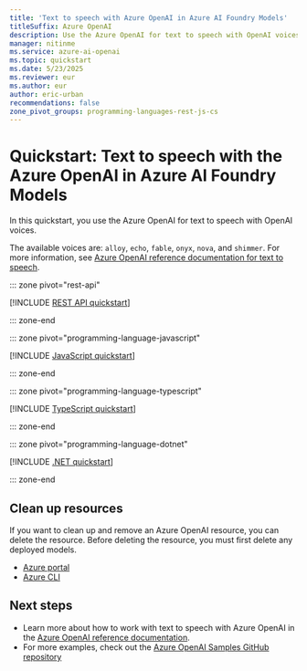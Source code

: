 ```yaml
---
title: 'Text to speech with Azure OpenAI in Azure AI Foundry Models'
titleSuffix: Azure OpenAI
description: Use the Azure OpenAI for text to speech with OpenAI voices.
manager: nitinme
ms.service: azure-ai-openai
ms.topic: quickstart
ms.date: 5/23/2025
ms.reviewer: eur
ms.author: eur
author: eric-urban
recommendations: false
zone_pivot_groups: programming-languages-rest-js-cs
---
```


# Quickstart: Text to speech with the Azure OpenAI in Azure AI Foundry Models

In this quickstart, you use the Azure OpenAI for text to speech with OpenAI voices.  

The available voices are: `alloy`, `echo`, `fable`, `onyx`, `nova`, and `shimmer`. For more information, see [Azure OpenAI reference documentation for text to speech](./reference.md#text-to-speech-preview).

::: zone pivot="rest-api"

[!INCLUDE [REST API quickstart](includes/text-to-speech-rest.md)]

::: zone-end

::: zone pivot="programming-language-javascript"

[!INCLUDE [JavaScript quickstart](includes/text-to-speech-javascript.md)]

::: zone-end

::: zone pivot="programming-language-typescript"

[!INCLUDE [TypeScript quickstart](includes/text-to-speech-typescript.md)]

::: zone-end

::: zone pivot="programming-language-dotnet"

[!INCLUDE [.NET quickstart](includes/text-to-speech-dotnet.md)]

::: zone-end

## Clean up resources

If you want to clean up and remove an Azure OpenAI resource, you can delete the resource. Before deleting the resource, you must first delete any deployed models.

- [Azure portal](../../ai-services/multi-service-resource.md?pivots=azportal#clean-up-resources)
- [Azure CLI](../../ai-services/multi-service-resource.md?pivots=azcli#clean-up-resources)

## Next steps

* Learn more about how to work with text to speech with Azure OpenAI in the [Azure OpenAI reference documentation](./reference.md#text-to-speech-preview).
* For more examples, check out the [Azure OpenAI Samples GitHub repository](https://github.com/Azure-Samples/openai)
